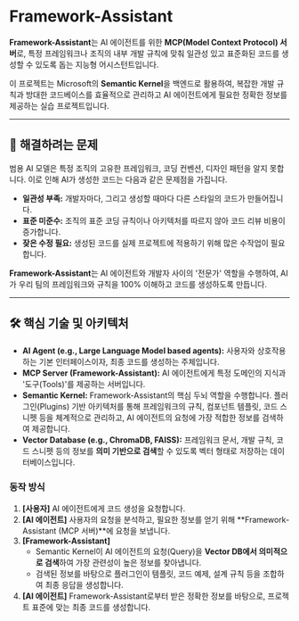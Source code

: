# Framework-Assistant

**Framework-Assistant**는 AI 에이전트를 위한 **MCP(Model Context Protocol) 서버**로, 특정 프레임워크나 조직의 내부 개발 규칙에 맞춰 일관성 있고 표준화된 코드를 생성할 수 있도록 돕는 지능형 어시스턴트입니다.

이 프로젝트는 Microsoft의 **Semantic Kernel**을 백엔드로 활용하여, 복잡한 개발 규칙과 방대한 코드베이스를 효율적으로 관리하고 AI 에이전트에게 필요한 정확한 정보를 제공하는 실습 프로젝트입니다.

---

## 🎯 해결하려는 문제

범용 AI 모델은 특정 조직의 고유한 프레임워크, 코딩 컨벤션, 디자인 패턴을 알지 못합니다. 이로 인해 AI가 생성한 코드는 다음과 같은 문제점을 가집니다.

* **일관성 부족:** 개발자마다, 그리고 생성할 때마다 다른 스타일의 코드가 만들어집니다.
* **표준 미준수:** 조직의 표준 코딩 규칙이나 아키텍처를 따르지 않아 코드 리뷰 비용이 증가합니다.
* **잦은 수정 필요:** 생성된 코드를 실제 프로젝트에 적용하기 위해 많은 수작업이 필요합니다.

**Framework-Assistant**는 AI 에이전트와 개발자 사이의 '전문가' 역할을 수행하여, AI가 우리 팀의 프레임워크와 규칙을 100% 이해하고 코드를 생성하도록 만듭니다.

---

## 🛠️ 핵심 기술 및 아키텍처

* **AI Agent (e.g., Large Language Model based agents):** 사용자와 상호작용하는 기본 인터페이스이자, 최종 코드를 생성하는 주체입니다.
* **MCP Server (Framework-Assistant):** AI 에이전트에게 특정 도메인의 지식과 '도구(Tools)'를 제공하는 서버입니다.
* **Semantic Kernel:** Framework-Assistant의 핵심 두뇌 역할을 수행합니다. 플러그인(Plugins) 기반 아키텍처를 통해 프레임워크의 규칙, 컴포넌트 템플릿, 코드 스니펫 등을 체계적으로 관리하고, AI 에이전트의 요청에 가장 적합한 정보를 검색하여 제공합니다.
* **Vector Database (e.g., ChromaDB, FAISS):** 프레임워크 문서, 개발 규칙, 코드 스니펫 등의 정보를 **의미 기반으로 검색**할 수 있도록 벡터 형태로 저장하는 데이터베이스입니다.

### 동작 방식

1.  **[사용자]** AI 에이전트에게 코드 생성을 요청합니다.
2.  **[AI 에이전트]** 사용자의 요청을 분석하고, 필요한 정보를 얻기 위해 **Framework-Assistant (MCP 서버)**에 요청을 보냅니다.
3.  **[Framework-Assistant]**
    * Semantic Kernel이 AI 에이전트의 요청(Query)을 **Vector DB에서 의미적으로 검색**하여 가장 관련성이 높은 정보를 찾아냅니다.
    * 검색된 정보를 바탕으로 플러그인이 템플릿, 코드 예제, 설계 규칙 등을 조합하여 최종 응답을 생성합니다.
4.  **[AI 에이전트]** Framework-Assistant로부터 받은 정확한 정보를 바탕으로, 프로젝트 표준에 맞는 최종 코드를 생성합니다.